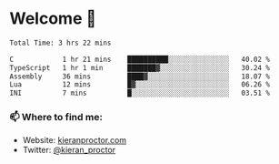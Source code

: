 # Welcome 🦘

<!--START_SECTION:waka-->

```txt
Total Time: 3 hrs 22 mins

C            1 hr 21 mins    ██████████░░░░░░░░░░░░░░░   40.02 %
TypeScript   1 hr 1 min      ███████▓░░░░░░░░░░░░░░░░░   30.24 %
Assembly     36 mins         ████▓░░░░░░░░░░░░░░░░░░░░   18.07 %
Lua          12 mins         █▓░░░░░░░░░░░░░░░░░░░░░░░   06.26 %
INI          7 mins          █░░░░░░░░░░░░░░░░░░░░░░░░   03.51 %
```

<!--END_SECTION:waka-->

### 📫 Where to find me:

-   Website: [kieranproctor.com](https://kieranproctor.com/)
-   Twitter: [@kieran_proctor](https://twitter.com/kieran_proctor)
